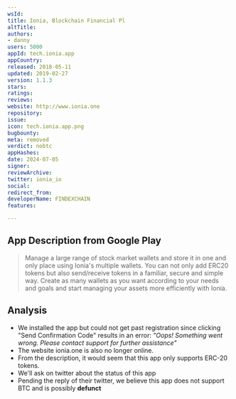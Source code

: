 ```yaml
---
wsId: 
title: Ionia, Blockchain Financial Pl
altTitle: 
authors:
- danny
users: 5000
appId: tech.ionia.app
appCountry: 
released: 2018-05-11
updated: 2019-02-27
version: 1.1.3
stars: 
ratings: 
reviews: 
website: http://www.ionia.one
repository: 
issue: 
icon: tech.ionia.app.png
bugbounty: 
meta: removed
verdict: nobtc
appHashes: 
date: 2024-07-05
signer: 
reviewArchive: 
twitter: ionia_io
social: 
redirect_from: 
developerName: FINDEXCHAIN
features: 

---
```


## App Description from Google Play 

> Manage a large range of stock market wallets and store it in one and only place using Ionia's multiple wallets. You can not only add ERC20 tokens but also send/receive tokens in a familiar, secure and simple way. Create as many wallets as you want according to your needs and goals and start managing your assets more efficiently with Ionia.

## Analysis 

- We installed the app but could not get past registration since clicking "Send Confirmation Code" results in an error: *"Oops! Something went wrong. Please contact support for further assistance"*
- The website ionia.one is also no longer online.
- From the description, it would seem that this app only supports ERC-20 tokens. 
- We'll ask on twitter about the status of this app 
- Pending the reply of their twitter, we believe this app does not support BTC and is possibly **defunct**